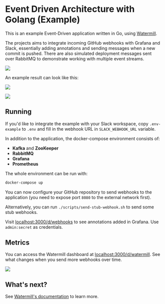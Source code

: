 # Event Driven Architecture with Golang (Example)

This is an example Event-Driven application written in Go, using [Watermill](https://github.com/ThreeDotsLabs/watermill).

The projects aims to integrate incoming GitHub webhooks with Grafana and Slack, essentially adding annotations and
sending messages when a new commit is pushed. There are also simulated deployment messages sent over RabbitMQ to
demonstrate working with multiple event streams.

![](https://threedots.tech/media/event-driven-applications/diagram.png)

An example result can look like this:

![](https://threedots.tech/media/event-driven-applications/grafana.png)

![](https://threedots.tech/media/event-driven-applications/slack.png)

## Running

If you'd like to integrate the example with your Slack workspace, copy `.env-example` to `.env` and fill in the
webhook URL in `SLACK_WEBHOOK_URL` variable.

In addition to the application, the docker-compose environment consists of:

- **Kafka** and **ZooKeeper**
- **RabbitMQ**
- **Grafana**
- **Prometheus**

The whole environment can be run with:

```bash
docker-compose up
```

You can now configure your GitHub repository to send webhooks to the application (you need to expose port `8080` to the
external network first).

Alternatively, you can run `./scripts/send-stub-webhook.sh` to send some stub webhooks.

Visit [localhost:3000/d/webhooks](http://localhost:3000/d/webhooks) to see annotations added in Grafana. Use
`admin:secret` as credentials.

## Metrics

You can access the Watermill dashboard at [localhost:3000/d/watermill](http://localhost:3000/d/watermill). See what
changes when you send more webhooks over time.

![](https://threedots.tech/media/event-driven-applications/metrics.png)

## What's next?

See [Watermill's documentation](https://watermill.io/) to learn more.

